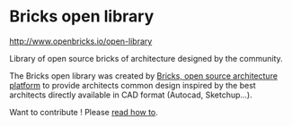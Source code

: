 # Bricks open library
http://www.openbricks.io/open-library

Library of open source bricks of architecture designed by the community.

The Bricks open library was created by [Bricks, open source architecture platform](http://www.openbricks.io) to provide architects common design inspired by the best architects directly available in CAD format (Autocad, Sketchup...). 

Want to contribute !
Please [read how to](./how-to-contribute.md).
